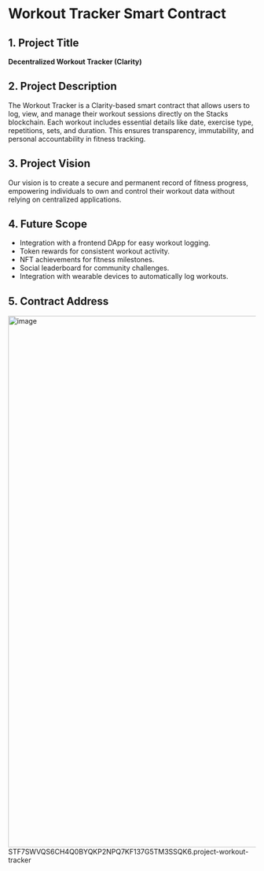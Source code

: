 # Workout Tracker Smart Contract

## 1. Project Title
**Decentralized Workout Tracker (Clarity)**

## 2. Project Description
The Workout Tracker is a Clarity-based smart contract that allows users to log, view, and manage their workout sessions directly on the Stacks blockchain. Each workout includes essential details like date, exercise type, repetitions, sets, and duration. This ensures transparency, immutability, and personal accountability in fitness tracking.

## 3. Project Vision
Our vision is to create a secure and permanent record of fitness progress, empowering individuals to own and control their workout data without relying on centralized applications.

## 4. Future Scope
- Integration with a frontend DApp for easy workout logging.
- Token rewards for consistent workout activity.
- NFT achievements for fitness milestones.
- Social leaderboard for community challenges.
- Integration with wearable devices to automatically log workouts.

## 5. Contract Address
<img width="1920" height="1080" alt="image" src="https://github.com/user-attachments/assets/d527e7b6-3e96-44fa-bec8-5adf76aa819b" />
STF7SWVQS6CH4Q0BYQKP2NPQ7KF137G5TM3SSQK6.project-workout-tracker
